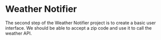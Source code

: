 # Weather Notifier

The second step of the Weather Notifier project is to create a basic user interface. We should be able to accept a zip code and use it to call the weather API.

